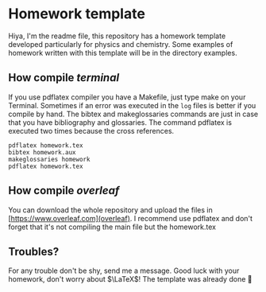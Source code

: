 # Homework template

Hiya, I'm the readme file, this repository has a homework template developed
particularly for physics and chemistry. Some examples of homework written with
this template will be in the directory examples.

## How compile _terminal_

If you use pdflatex compiler you have a Makefile, just type make on your Terminal. Sometimes
if an error was executed in the `log` files is better if you compile by hand. The
bibtex and makeglossaries commands are just in case that you have bibliography and
glossaries. The command pdflatex is executed two times because the cross references.

~~~
pdflatex homework.tex
bibtex homework.aux
makeglossaries homework
pdflatex homework.tex
~~~


## How compile _overleaf_

You can download the whole repository and upload the files in
[https://www.overleaf.com](overleaf).  I recommend use pdflatex and don't forget
that it's not compiling the main file but the homework.tex

## Troubles?

For any trouble don't be shy, send me a message. Good luck with your
homework, don't worry about $\LaTeX$! The template was already done :gift_heart:
